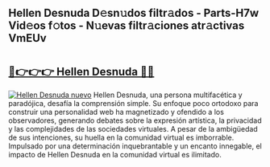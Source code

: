 ## Hellen Desnuda D𝚎sn𝚞dos filtr𝚊dos - Parts-H7w Vid𝚎os f𝚘tos - N𝚞evas filtr𝚊ciones atr𝚊ctivas VmEUv

# <h2><a href="http://mb0wb9.tromn.icu/?c=Hellen+Desnuda">🔗👉👉👉 Hellen Desnuda 🔗🔗</a></h2>

[![Hellen Desnuda nuevo](https://i.imgur.com/pEAQMta.gif)](http://mb0wb9.tromn.icu/?c=Hellen+Desnuda)
Hellen Desnuda, una persona multifacética y paradójica, desafía la comprensión simple. Su enfoque poco ortodoxo para construir una personalidad web ha magnetizado y ofendido a los observadores, generando debates sobre la expresión artística, la privacidad y las complejidades de las sociedades virtuales. A pesar de la ambigüedad de sus intenciones, su huella en la comunidad virtual es imborrable. Impulsado por una determinación inquebrantable y un encanto innegable, el impacto de Hellen Desnuda en la comunidad virtual es ilimitado.
